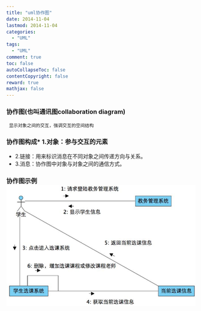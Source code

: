 ```yaml
---
title: "uml协作图"
date: 2014-11-04
lastmod: 2014-11-04
categories:
  - "UML"
tags:
  - "UML"
comment: true
toc: false
autoCollapseToc: false
contentCopyright: false
reward: true
mathjax: false
---
```


### 协作图(也叫通讯图collaboration diagram) 
     显示对象之间的交互，强调交互的空间结构
     
  <!--more-->
### 协作图构成* 1.对象：参与交互的元素
* 2.链接：用来标识消息在不同对象之间传递方向与关系。
* 3.消息：协作图中对象与对象之间的通信方式。     

### 协作图示例![image](/images/post/2014-11-04-uml-xie-zuo-tu/collaboration_diagram.jpg)
